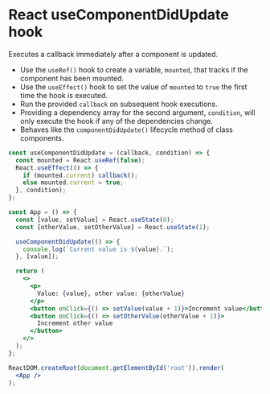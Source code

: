 # React useComponentDidUpdate hook

Executes a callback immediately after a component is updated.

* Use the `useRef()` hook to create a variable, `mounted`, that tracks if the component has been mounted.
* Use the `useEffect()` hook to set the value of `mounted` to `true` the first time the hook is executed.
* Run the provided `callback` on subsequent hook executions.
* Providing a dependency array for the second argument, `condition`, will only execute the hook if any of the dependencies change.
* Behaves like the `componentDidUpdate()` lifecycle method of class components.

```jsx
const useComponentDidUpdate = (callback, condition) => {
  const mounted = React.useRef(false);
  React.useEffect(() => {
    if (mounted.current) callback();
    else mounted.current = true;
  }, condition);
};
```

```jsx
const App = () => {
  const [value, setValue] = React.useState(0);
  const [otherValue, setOtherValue] = React.useState(1);

  useComponentDidUpdate(() => {
    console.log(`Current value is ${value}.`);
  }, [value]);

  return (
    <>
      <p>
        Value: {value}, other value: {otherValue}
      </p>
      <button onClick={() => setValue(value + 1)}>Increment value</button>
      <button onClick={() => setOtherValue(otherValue + 1)}>
        Increment other value
      </button>
    </>
  );
};

ReactDOM.createRoot(document.getElementById('root')).render(
  <App />
);
```
